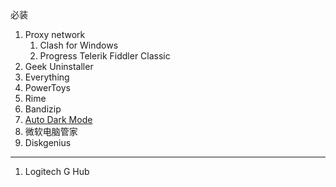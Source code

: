 必装
1. Proxy network
    1. Clash for Windows
    2. Progress Telerik Fiddler Classic
2. Geek Uninstaller
3. Everything
4. PowerToys
5. Rime
6. Bandizip
7. [Auto Dark Mode](https://github.com/AutoDarkMode/Windows-Auto-Night-Mode)
8. 微软电脑管家
9. Diskgenius

---
1. Logitech G Hub

